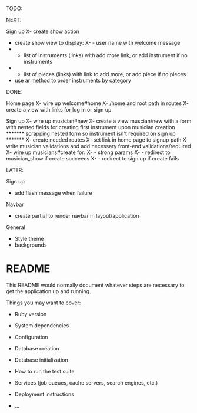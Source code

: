 TODO:

NEXT:

Sign up
X- create show action
- create show  view to display:
X- - user name with welcome message
- - list of instruments (links) with add more link, or add instrument if no instruments
- - list of pieces (links) with link to add more, or add piece if no pieces
- use ar method to order instruments by category

DONE:

Home page
X- wire up welcome#home
X- /home and root path in routes
X- create a view with links for log in or sign up

Sign up
X- wire up musician#new
X- create a view muscian/new with a form with nested fields for creating first instrument upon musician creation
															******* scrapping nested form so instrument isn't required on sign up *******
X- create needed routes
X- set link in home page  to signup path
X- write musician validations and add necessary front-end validations/required
X- wire up musicians#create for:
X- - strong params
X- - redirect to musician_show if create succeeds
X- - redirect to sign up if create fails

LATER:

Sign up
- add flash message when failure

Navbar
- create partial to render navbar in layout/application

General
- Style theme
- backgrounds

# README

This README would normally document whatever steps are necessary to get the
application up and running.

Things you may want to cover:

* Ruby version

* System dependencies

* Configuration

* Database creation

* Database initialization

* How to run the test suite

* Services (job queues, cache servers, search engines, etc.)

* Deployment instructions

* ...
